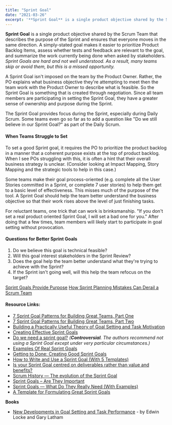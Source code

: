 ```yaml
---
title: "Sprint Goal"
date: "2021-03-26"
excerpt: '**Sprint Goal** is a single product objective shared by the Scrum Team that describes the'
---
```


**Sprint Goal** is a single product objective shared by the Scrum Team that describes the purpose of the Sprint and ensures that everyone moves in the same direction. A simply-stated goal makes it easier to prioritize Product Backlog Items, assess whether tests and feedback are relevant to the goal, and summarize the work currently being done when asked by stakeholders. _Sprint Goals are hard and not well understood. As a result, many teams skip or avoid them, but this is a missed opportunity._

A Sprint Goal isn't imposed on the team by the Product Owner. Rather, the PO explains what business objective they're attempting to meet then the team work with the Product Owner to describe what is feasible. So the Sprint Goal is something that is created through negotiation. Since all team members are participating in setting the Sprint Goal, they have a greater sense of ownership and purpose during the Sprint.

The Sprint Goal provides focus during the Sprint, especially during Daily Scrum. Some teams even go so far as to add a question like "Do we still believe in our Sprint Goal?" as part of the Daily Scrum.

#### When Teams Struggle to Set

To set a good Sprint goal, it requires the PO to prioritize the product backlog in a manner that a coherent purpose exists at the top of product backlog. When I see POs struggling with this, it is often a hint that their overall business strategy is unclear. (Consider looking at Impact Mapping, Story Mapping and the strategic tools to help in this case.)

Some teams make their goal process-oriented (e.g. complete all the User Stories committed in a Sprint, or complete 7 user stories) to help them get to a basic level of effectiveness. This misses much of the purpose of the tool. A Sprint Goal should help the team better understand the business objective so that their work rises above the level of just finishing tasks.

For reluctant teams, one trick that can work is brinksmanship. "If you don't set a real product oriented Sprint Goal, I will set a bad one for you." After doing that a few times, team members will likely start to participate in goal setting without provocation.

#### Questions for Better Sprint Goals

1. Do we believe this goal is technical feasible?
2. Will this goal interest stakeholders in the Sprint Review?
3. Does the goal help the team better understand what they're trying to achieve with the Sprint?
4. If the Sprint isn't going well, will this help the team refocus on the target?

[Sprint Goals Provide Purpose]((/blog/sprint-goals-provide-purpose))
[How Sprint Planning Mistakes Can Derail a Scrum Team](/blog/how-sprint-planning-mistakes-can-derail-a-team)

#### Resource Links:

- [7 Sprint Goal Patterns for Building Great Teams, Part One](https://www.luxoft.com/blog/vmoskalenko/7-sprint-goal-patterns-for-building-great-teams-part-one/)
- [7 Sprint Goal Patterns for Building Great Teams, Part Two](https://www.luxoft.com/blog/vmoskalenko/7-sprint-goal-patterns-for-building-great-teams-part-2/)
- [Building a Practically Useful Theory of Goal Setting and Task Motivation](https://www-2.rotman.utoronto.ca/facbios/file/09%20-%20Locke%20&%20Latham%202002%20AP.pdf)
- [Creating Effective Sprint Goals](https://www.romanpichler.com/blog/effective-sprint-goals/)
- [Do we need a sprint goal?](https://www.humanizingwork.com/sprint-goal/) _(**Controversial**. The authors recommend not using a Sprint Goal except under very particular circumstances.)_
- [Examples Of Real Sprint Goals](https://medium.com/the-liberators/examples-of-real-sprint-goals-670f917ba2cd)
- [Getting to Done: Creating Good Sprint Goals](https://www.agilesocks.com/creating-good-sprint-goals/)
- [How to Write and Use a Sprint Goal (With 5 Templates)](https://www.parabol.co/blog/sprint-goals/)
- [Is your Sprint Goal centred on deliverables rather than value and benefits?](https://medium.com/serious-scrum/is-your-sprint-goal-centred-on-deliverables-rather-than-value-and-benefits-db5b9fa98131)
- [Scrum History — The evolution of the Sprint Goal](https://medium.com/serious-scrum/the-evolution-of-the-sprint-goal-60927361a264)
- [Sprint Goals – Are They Important](https://rgalen.com/agile-training-news/2016/6/12/sprint-goals-are-they-important)
- [Sprint Goals — What Do They Really Need (With Examples)](https://www.perforce.com/blog/hns/what-do-your-sprint-goals-really-need-examples)
- [A Template for Formulating Great Sprint Goals](https://www.romanpichler.com/blog/sprint-goal-template/)

**Books**

- [New Developments in Goal Setting and Task Performance](https://www.taylorfrancis.com/books/edit/10.4324/9780203082744/new-developments-goal-setting-task-performance-edwin-locke-gary-latham) - by Edwin Locke and Gary Latham
